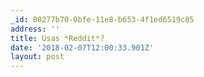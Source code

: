 ```yaml
---
_id: 80277b70-0bfe-11e8-b653-4f1ed6519c85
address: ''
title: Usas *Reddit*?
date: '2018-02-07T12:00:33.901Z'
layout: post
---
```

 
